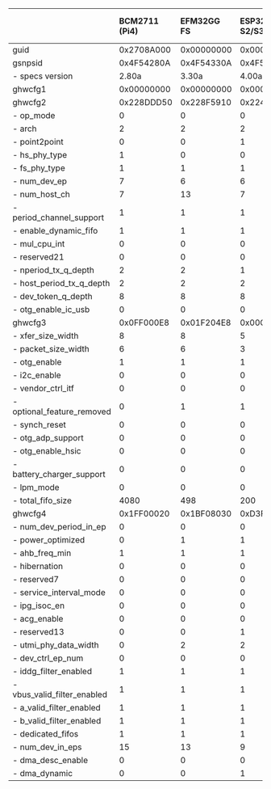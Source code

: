 |                             | BCM2711 (Pi4)   | EFM32GG FS   | ESP32-S2/S3   | STM32F 407/411/429 FS   | STM32F407 HS   | STM32F412 FS   | STM32F429 HS   | STM32F723 FS   | STM32F723 HS   | STM32F767 FS   | STM32H743 HS   | STM32L476 FS   | STM32U5A5 HS   | GD32VF103 FS   | XMC4500    |
|:----------------------------|:----------------|:-------------|:--------------|:------------------------|:---------------|:---------------|:---------------|:---------------|:---------------|:---------------|:---------------|:---------------|:---------------|:---------------|:-----------|
| guid                        | 0x2708A000      | 0x00000000   | 0x00000000    | 0x00001200              | 0x00001100     | 0x00002000     | 0x00001100     | 0x00003000     | 0x00003100     | 0x00002000     | 0x00002300     | 0x00002000     | 0x00005000     | 0x00001000     | 0x00AEC000 |
| gsnpsid                     | 0x4F54280A      | 0x4F54330A   | 0x4F54400A    | 0x4F54281A              | 0x4F54281A     | 0x4F54320A     | 0x4F54281A     | 0x4F54330A     | 0x4F54330A     | 0x4F54320A     | 0x4F54330A     | 0x4F54310A     | 0x4F54411A     | 0x00000000     | 0x4F54292A |
| - specs version             | 2.80a           | 3.30a        | 4.00a         | 2.81a                   | 2.81a          | 3.20a          | 2.81a          | 3.30a          | 3.30a          | 3.20a          | 3.30a          | 3.10a          | 4.11a          | 0.00W          | 2.92a      |
| ghwcfg1                     | 0x00000000      | 0x00000000   | 0x00000000    | 0x00000000              | 0x00000000     | 0x00000000     | 0x00000000     | 0x00000000     | 0x00000000     | 0x00000000     | 0x00000000     | 0x00000000     | 0x00000000     | 0x00000000     | 0x00000000 |
| ghwcfg2                     | 0x228DDD50      | 0x228F5910   | 0x224DD930    | 0x229DCD20              | 0x229ED590     | 0x229ED520     | 0x229ED590     | 0x229ED520     | 0x229FE1D0     | 0x229ED520     | 0x229FE190     | 0x229ED520     | 0x228FE052     | 0x00000000     | 0x228F5930 |
| - op_mode                   | 0               | 0            | 0             | 0                       | 0              | 0              | 0              | 0              | 0              | 0              | 0              | 0              | 2              | 0              | 0          |
| - arch                      | 2               | 2            | 2             | 0                       | 2              | 0              | 2              | 0              | 2              | 0              | 2              | 0              | 2              | 0              | 2          |
| - point2point               | 0               | 0            | 1             | 1                       | 0              | 1              | 0              | 1              | 0              | 1              | 0              | 1              | 0              | 0              | 1          |
| - hs_phy_type               | 1               | 0            | 0             | 0                       | 2              | 0              | 2              | 0              | 3              | 0              | 2              | 0              | 1              | 0              | 0          |
| - fs_phy_type               | 1               | 1            | 1             | 1                       | 1              | 1              | 1              | 1              | 1              | 1              | 1              | 1              | 0              | 0              | 1          |
| - num_dev_ep                | 7               | 6            | 6             | 3                       | 5              | 5              | 5              | 5              | 8              | 5              | 8              | 5              | 8              | 0              | 6          |
| - num_host_ch               | 7               | 13           | 7             | 7                       | 11             | 11             | 11             | 11             | 15             | 11             | 15             | 11             | 15             | 0              | 13         |
| - period_channel_support    | 1               | 1            | 1             | 1                       | 1              | 1              | 1              | 1              | 1              | 1              | 1              | 1              | 1              | 0              | 1          |
| - enable_dynamic_fifo       | 1               | 1            | 1             | 1                       | 1              | 1              | 1              | 1              | 1              | 1              | 1              | 1              | 1              | 0              | 1          |
| - mul_cpu_int               | 0               | 0            | 0             | 1                       | 1              | 1              | 1              | 1              | 1              | 1              | 1              | 1              | 0              | 0              | 0          |
| - reserved21                | 0               | 0            | 0             | 0                       | 0              | 0              | 0              | 0              | 0              | 0              | 0              | 0              | 0              | 0              | 0          |
| - nperiod_tx_q_depth        | 2               | 2            | 1             | 2                       | 2              | 2              | 2              | 2              | 2              | 2              | 2              | 2              | 2              | 0              | 2          |
| - host_period_tx_q_depth    | 2               | 2            | 2             | 2                       | 2              | 2              | 2              | 2              | 2              | 2              | 2              | 2              | 2              | 0              | 2          |
| - dev_token_q_depth         | 8               | 8            | 8             | 8                       | 8              | 8              | 8              | 8              | 8              | 8              | 8              | 8              | 8              | 0              | 8          |
| - otg_enable_ic_usb         | 0               | 0            | 0             | 0                       | 0              | 0              | 0              | 0              | 0              | 0              | 0              | 0              | 0              | 0              | 0          |
| ghwcfg3                     | 0x0FF000E8      | 0x01F204E8   | 0x00C804B5    | 0x020001E8              | 0x03F403E8     | 0x0200D1E8     | 0x03F403E8     | 0x0200D1E8     | 0x03EED2E8     | 0x0200D1E8     | 0x03B8D2E8     | 0x0200D1E8     | 0x03B882E8     | 0x00000000     | 0x027A01E5 |
| - xfer_size_width           | 8               | 8            | 5             | 8                       | 8              | 8              | 8              | 8              | 8              | 8              | 8              | 8              | 8              | 0              | 5          |
| - packet_size_width         | 6               | 6            | 3             | 6                       | 6              | 6              | 6              | 6              | 6              | 6              | 6              | 6              | 6              | 0              | 6          |
| - otg_enable                | 1               | 1            | 1             | 1                       | 1              | 1              | 1              | 1              | 1              | 1              | 1              | 1              | 1              | 0              | 1          |
| - i2c_enable                | 0               | 0            | 0             | 1                       | 1              | 1              | 1              | 1              | 0              | 1              | 0              | 1              | 0              | 0              | 1          |
| - vendor_ctrl_itf           | 0               | 0            | 0             | 0                       | 1              | 0              | 1              | 0              | 1              | 0              | 1              | 0              | 1              | 0              | 0          |
| - optional_feature_removed  | 0               | 1            | 1             | 0                       | 0              | 0              | 0              | 0              | 0              | 0              | 0              | 0              | 0              | 0              | 0          |
| - synch_reset               | 0               | 0            | 0             | 0                       | 0              | 0              | 0              | 0              | 0              | 0              | 0              | 0              | 0              | 0              | 0          |
| - otg_adp_support           | 0               | 0            | 0             | 0                       | 0              | 1              | 0              | 1              | 1              | 1              | 1              | 1              | 0              | 0              | 0          |
| - otg_enable_hsic           | 0               | 0            | 0             | 0                       | 0              | 0              | 0              | 0              | 0              | 0              | 0              | 0              | 0              | 0              | 0          |
| - battery_charger_support   | 0               | 0            | 0             | 0                       | 0              | 1              | 0              | 1              | 1              | 1              | 1              | 1              | 0              | 0              | 0          |
| - lpm_mode                  | 0               | 0            | 0             | 0                       | 0              | 1              | 0              | 1              | 1              | 1              | 1              | 1              | 1              | 0              | 0          |
| - total_fifo_size           | 4080            | 498          | 200           | 512                     | 1012           | 512            | 1012           | 512            | 1006           | 512            | 952            | 512            | 952            | 0              | 634        |
| ghwcfg4                     | 0x1FF00020      | 0x1BF08030   | 0xD3F0A030    | 0x0FF08030              | 0x17F00030     | 0x17F08030     | 0x17F00030     | 0x17F08030     | 0x23F00030     | 0x17F08030     | 0xE3F00030     | 0x17F08030     | 0xE2103E30     | 0x00000000     | 0xDBF08030 |
| - num_dev_period_in_ep      | 0               | 0            | 0             | 0                       | 0              | 0              | 0              | 0              | 0              | 0              | 0              | 0              | 0              | 0              | 0          |
| - power_optimized           | 0               | 1            | 1             | 1                       | 1              | 1              | 1              | 1              | 1              | 1              | 1              | 1              | 1              | 0              | 1          |
| - ahb_freq_min              | 1               | 1            | 1             | 1                       | 1              | 1              | 1              | 1              | 1              | 1              | 1              | 1              | 1              | 0              | 1          |
| - hibernation               | 0               | 0            | 0             | 0                       | 0              | 0              | 0              | 0              | 0              | 0              | 0              | 0              | 0              | 0              | 0          |
| - reserved7                 | 0               | 0            | 0             | 0                       | 0              | 0              | 0              | 0              | 0              | 0              | 0              | 0              | 4              | 0              | 0          |
| - service_interval_mode     | 0               | 0            | 0             | 0                       | 0              | 0              | 0              | 0              | 0              | 0              | 0              | 0              | 1              | 0              | 0          |
| - ipg_isoc_en               | 0               | 0            | 0             | 0                       | 0              | 0              | 0              | 0              | 0              | 0              | 0              | 0              | 1              | 0              | 0          |
| - acg_enable                | 0               | 0            | 0             | 0                       | 0              | 0              | 0              | 0              | 0              | 0              | 0              | 0              | 1              | 0              | 0          |
| - reserved13                | 0               | 0            | 1             | 0                       | 0              | 0              | 0              | 0              | 0              | 0              | 0              | 0              | 1              | 0              | 0          |
| - utmi_phy_data_width       | 0               | 2            | 2             | 2                       | 0              | 2              | 0              | 2              | 0              | 2              | 0              | 2              | 0              | 0              | 2          |
| - dev_ctrl_ep_num           | 0               | 0            | 0             | 0                       | 0              | 0              | 0              | 0              | 0              | 0              | 0              | 0              | 0              | 0              | 0          |
| - iddg_filter_enabled       | 1               | 1            | 1             | 1                       | 1              | 1              | 1              | 1              | 1              | 1              | 1              | 1              | 1              | 0              | 1          |
| - vbus_valid_filter_enabled | 1               | 1            | 1             | 1                       | 1              | 1              | 1              | 1              | 1              | 1              | 1              | 1              | 0              | 0              | 1          |
| - a_valid_filter_enabled    | 1               | 1            | 1             | 1                       | 1              | 1              | 1              | 1              | 1              | 1              | 1              | 1              | 0              | 0              | 1          |
| - b_valid_filter_enabled    | 1               | 1            | 1             | 1                       | 1              | 1              | 1              | 1              | 1              | 1              | 1              | 1              | 0              | 0              | 1          |
| - dedicated_fifos           | 1               | 1            | 1             | 1                       | 1              | 1              | 1              | 1              | 1              | 1              | 1              | 1              | 0              | 0              | 1          |
| - num_dev_in_eps            | 15              | 13           | 9             | 7                       | 11             | 11             | 11             | 11             | 1              | 11             | 1              | 11             | 1              | 0              | 13         |
| - dma_desc_enable           | 0               | 0            | 0             | 0                       | 0              | 0              | 0              | 0              | 1              | 0              | 1              | 0              | 1              | 0              | 0          |
| - dma_dynamic               | 0               | 0            | 1             | 0                       | 0              | 0              | 0              | 0              | 0              | 0              | 1              | 0              | 1              | 0              | 1          |
